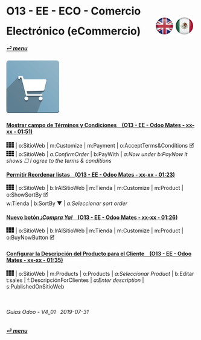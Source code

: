 # O13 - EE - ECO - Comercio Electrónico (eCommercio) &nbsp;&nbsp;&nbsp;&nbsp; [![en-uk](/doc/img/en-uk_flag_button_small.png)](/en-uk/o13/ee/eco/en-uk-o13-ee-eco-ecommerce-guides.md) [ ![es-mx](/doc/img/es-mx_flag_button_small.png)](/es-mx/o13/ee/eco/es-mx-o13-ee-eco-ecommerce-guides.md)
#### [_&#x23CE; menu_](/es-mx/o13/ee/es-mx-o13-ee-guides-menu.md)
### ![eco](/doc/img/website_sale.png)

#### [Mostrar campo de Términos y Condiciones &nbsp;&nbsp; (O13 - EE - Odoo Mates - xx-xx - 01:51)](https://youtube.com/embed/KntH3ZHd9dE?autoplay=1&start=0&end=0&rel=0)  
![apps](/doc/img/apps.png) | o:SitioWeb | m:Customize | m:Payment | o:AcceptTerms&Conditions &#x1F5F9;  
![apps](/doc/img/apps.png) | o:SitioWeb | _a:ConfirmOrder_ | b:PayWith | _a:Now under b:PayNow it shows &#x2610; I agree to the terms & conditions_  

#### [Permitir Reordenar listas &nbsp;&nbsp; (O13 - EE - Odoo Mates - xx-xx - 01:23)](https://youtube.com/embed/Oe5zPbHGdjk?autoplay=1&start=0&end=0&rel=0)  
![apps](/doc/img/apps.png) | o:SitioWeb | b:IrAlSitioWeb | m:Tienda | m:Customize | m:Product | o:ShowSortBy &#x1F5F9;  
w:Tienda | b:SortBy &#x25BC; | _a:Seleccionar sort order_  

#### [Nuevo botón _¡Compra Ya!_ &nbsp;&nbsp; (O13 - EE - Odoo Mates - xx-xx - 01:26)](https://youtube.com/embed/xrxmrFQLkmw?autoplay=1&start=0&end=0&rel=0)  
![apps](/doc/img/apps.png) | o:SitioWeb | b:IrAlSitioWeb | m:Tienda | m:Customize | m:Product | o:BuyNowButton &#x1F5F9;  

#### [Configurar la Descripción del Producto para el Cliente &nbsp;&nbsp; (O13 - EE - Odoo Mates - xx-xx - 01:35)](https://youtube.com/embed/tWvaAXw_DJ8?autoplay=1&start=0&end=0&rel=0)  
![apps](/doc/img/apps.png) | o:SitioWeb | m:Products | o:Products | _a:Seleccionar Product_ | b:Editar  
t:sales | f:DescripciónForClientes | _a:Enter description_ | s:PublishedOnSitioWeb  

<br>

###### Guías Odoo - V4_01 &nbsp; 2019-07-31  
**[_&#x23CE; menu_](/es-mx/o13/ee/es-mx-o13-ee-guides-menu.md)**
